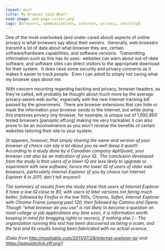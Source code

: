 ```yaml
---
layout: post
title: My Browser Said What?
head-image: web-page-cursor.png
tags: [browsers, communications, internet, privacy, security]
---
```


One of the most overlooked (and under-cared about) aspects of online
privacy is what browsers say about their owners.  Generally, web
browsers transmit a lot of data about what browser they are, certain
software/hardware capabilities, and software versions.  Transmitting
information such as this has its uses- websites can warn about
out-of-date software, and software sites can direct visitors to the
appropriate download for their system.  It does raise some security and
privacy concerns as it makes it easier to track people.  Even I can
admit to simply not caring what my browser says about me.

With concern mounting regarding hacking and privacy, browser headers, as
they're called, will probably be thought about much more by the average
privacy-aware web surfer, especially with the new Internet tracking bill
passed by the government.  There are browser extensions that can hide or
mask the information your browser sends to the Internet, but while doing
this improves privacy (my browser, for example, is unique out of
1,692,860 tested browsers \[panoptic.eff.org\] making me very trackable)
it can also prove to be an inconvenience as you won't receive the
benefits of certain websites tailoring their site to your system.

*\[It appears, however, that simply sharing the name and version of your
browser of choice can say a lot about you as well (keep it quiet!). 
According to a study done by a Canadian company AptiQuant, your browser
can also be an indication of your IQ.  The conclusion developed from the
study is that users of a lower IQ are less likely to upgrade or
experiment with new software, hence the lower IQ of users of older web
browsers, particularly Internet Explorer (if you by choice run Internet
Explorer 6 in 2011, don't tell anyone!)*

*The summary of results from the study show that users of Internet
Explorer 6 have a low IQ close to 80, with users of later versions not
faring much better, followed by Firefox in the low 100s, Chrome, Safari,
Internet Explorer with Chrome Frame jumping past 120, then followed by
Camino and Opera.  Though "what browser do you use" is not likely to
become a question on most college or job applications any time soon, it
is information worth keeping in mind for bragging rights or secrecy, if
nothing else.\] - The organization running this test has been discovered
as being a scam, and the test and its results having been fabricated
with no actual science.*

*[Data from http://mashable.com/2011/07/29/internet-explorer-iq/ and
https://panopticlick.eff.org/]*
